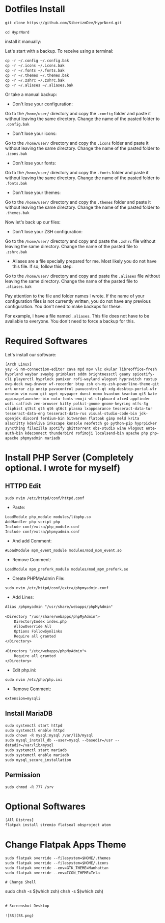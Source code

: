 # Dotfiles Install

```
git clone https://github.com/SiberizmDev/HyprNord.git
```

```cd HyprNord```

install it manually:


Let's start with a backup. To receive using a terminal:

```
cp -r ~/.config ~/.config.bak
cp -r ~/.icons ~/.icons.bak
cp -r ~/.fonts ~/.fonts.bak
cp -r ~/.themes ~/.themes.bak
cp -r ~/.zshrc ~/.zshrc.bak
cp -r ~/.aliases ~/.aliases.bak
```

Or take a manual backup:


- Don't lose your configuration:

Go to the `/home/user/` directory and copy the `.config` folder and paste it without leaving the same directory. Change the name of the pasted folder to `.config.bak`


- Don't lose your icons:

Go to the `/home/user/` directory and copy the `.icons` folder and paste it without leaving the same directory. Change the name of the pasted folder to `.icons.bak`


- Don't lose your fonts:

Go to the `/home/user/` directory and copy the `.fonts` folder and paste it without leaving the same directory. Change the name of the pasted folder to `.fonts.bak`


- Don't lose your themes:

Go to the `/home/user/` directory and copy the `.themes` folder and paste it without leaving the same directory. Change the name of the pasted folder to `.themes.bak`


Now let's back up our files:


- Don't lose your ZSH configuration:

Go to the `/home/user/` directory and copy and paste the `.zshrc` file without leaving the same directory. Change the name of the pasted file to `.zshrc.bak`


- Aliases are a file specially prepared for me. Most likely you do not have this file. If so, follow this step:

Go to the `/home/user/` directory and copy and paste the `.aliases` file without leaving the same directory. Change the name of the pasted file to `.aliases.bak`


Pay attention to the file and folder names I wrote. If the name of your configuration files is not currently written, you do not have any previous configuration. You don't need to make backups for these.

For example, I have a file named `.aliases`. This file does not have to be available to everyone. You don't need to force a backup for this.


# Required Softwares

Let's install our software:

```
[Arch Linux]
yay -S nm-connection-editor cava mpd mpv vlc okular libreoffice-fresh hyprland waybar swaybg grimblast sddm brightnessctl geany spicetify-cli playerctl hyprlock pamixer rofi-wayland wlogout hyprswitch rustup nwg-dock nwg-drawer wf-recorder btop zsh oh-my-zsh-powerline-theme-git ark unrar zip unzip pavucontrol pavucontrol-qt xdg-desktop-portal-wlr neovim vim nano git wget mpvpaper dunst nemo kvantum kvantum-qt5 kate appimagelauncher-bin noto-fonts-emoji wl-clipboard xfce4-appfinder wofi catfish zen-browser kitty polkit-gnome gnome-keyring ntfs-3g cliphist qt5ct qt5 qt6 qt6ct plasma lxappearance tesseract-data-tur tesseract-data-eng tesseract-data-rus visual-studio-code-bin jdk-openjdk discord ferdium-bin bitwarden flatpak gimp meld krita alacritty kdenlive inkscape konsole neofetch go python-pip hyprpicker syncthing filezilla spotify qbittorrent obs-studio wine wlogout ente-auth-bin kdeconnect thunderbird rofimoji localsend-bin apache php php-apache phpmyadmin mariadb
```

# Install PHP Server (Completely optional. I wrote for myself)

## HTTPD Edit

```
sudo nvim /etc/httpd/conf/httpd.conf
```

- Paste:

```
LoadModule php_module modules/libphp.so
AddHandler php-script php
Include conf/extra/php_module.conf
Include conf/extra/phpmyadmin.conf
```

- And add Comment:

```
#LoadModule mpm_event_module modules/mod_mpm_event.so
```

- Remove Comment:

```
LoadModule mpm_prefork_module modules/mod_mpm_prefork.so
```

- Create PHPMyAdmin File:

```
sudo nvim /etc/httpd/conf/extra/phpmyadmin.conf
```

- Add Lines:

```
Alias /phpmyadmin "/usr/share/webapps/phpMyAdmin"

<Directory "/usr/share/webapps/phpMyAdmin">
    DirectoryIndex index.php
    AllowOverride All
    Options FollowSymlinks
    Require all granted
</Directory>

<Directory "/etc/webapps/phpMyAdmin">
    Require all granted
</Directory>

```

- Edit php.ini:

```
sudo nvim /etc/php/php.ini
```

- Remove Comment:

```
extension=mysqli
```

## Install MariaDB

```
sudo systemctl start httpd
sudo systemctl enable httpd
sudo chown -R mysql:mysql /var/lib/mysql
sudo mysql_install_db --user=mysql --basedir=/usr --datadir=/var/lib/mysql
sudo systemctl start mariadb
sudo systemctl enable mariadb
sudo mysql_secure_installation
```

## Permission

```
sudo chmod -R 777 /srv
```


# Optional Softwares

```
[All Distros]
flatpak install stremio flatseal obsproject atom
```

# Change Flatpak Apps Theme

```
sudo flatpak override --filesystem=$HOME/.themes
sudo flatpak override --filesystem=$HOME/.icons
sudo flatpak override --env=GTK_THEME=Manhattan
sudo flatpak override --env=ICON_THEME=Tela
```

```
# Change Shell

```
sudo chsh -s $(which zsh)
chsh -s $(which zsh)
```

# Screenshot Desktop

![SS](SS.png)
